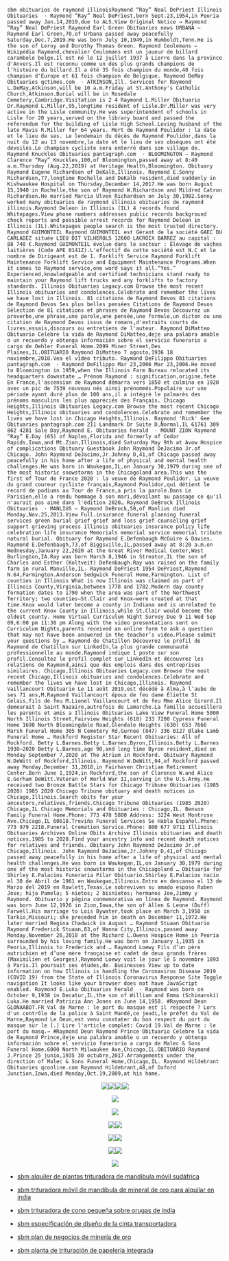 
```
sbm obituarios de raymond illinoisRaymond “Ray” Neal DePriest Illinois Obituaries  · Raymond “Ray” Neal DePriest,born Sept.23,1954,in Peoria passed away Jan.14,2019,due to ALS.View Original Notice → Raymond “Ray” Neal DePriest Raymond Earl Green Obituaries news URBANA — Raymond Earl Green,70,of Urbana passed away peacefully Saturday,Dec.7,2019.He was born July 10,1949,in Humboldt,Tenn.He is the son of Leroy and Dorothy Thomas Green. Raymond Ceulemans — Wikipédia Raymond,chevalier Ceulemans est un joueur de billard carambole belge.Il est né le 12 juillet 1937 à Lierre dans la province d'Anvers.Il est reconnu comme un des plus grands champions de l'histoire du billard.Il a été 35 fois champion du monde,48 fois champion d'Europe et 61 fois champion de Belgique. Raymond DeMay Obituaries qctimes.com  · ATKINSON,Ill. Services for Raymond L.DeMay,Atkinson,will be 10 a.m.Friday at St.Anthony's Catholic Church,Atkinson.Burial will be in Rosedale Cemetery,Cambridge.Visitation is 2 4 Raymond L.Miller Obituario Dr.Raymond L.Miller,95,longtime resident of Lisle.Dr.Miller was very active in the Lisle community.He was superintendent of schools in Lisle for 20 years,served on the library board and passed the referendum for the building of Lisle High School.Loving husband of the late Mavis R.Miller for 64 years. Mort de Raymond Poulidor : la date et le lieu de ses. Le lendemain du décès de Raymond Poulidor,dans la nuit du 12 au 13 novembre,la date et le lieu de ses obsèques ont été dévoilés.Le champion cycliste sera enterré dans son village de. Raymond Knuckles Obituaries pantagraph.com  · BLOOMINGTON — Raymond Clarence “Ray” Knuckles,100,of Bloomington,passed away at 8:40 a.m.Thursday (Aug.22,2019) at Heritage Health,Bloomington. Obituary Raymond Eugene Richardson of DeKalb,Illinois. Raymond E.Sonny Richardson,77,longtime Rochelle and DeKalb resident,died suddenly in Kishwaukee Hospital on Thursday,December 14,2017.He was born August 15,1940 in Rochelle,the son of Raymond W.Richardson and Mildred Catron Richardson.He married Marcia Ulven Richardson on July 30,1982.Sonny worked many obituarios de raymond illinois obituarios de raymond illinois.Raymond Deleon in Illinois (IL) 4 records found Whitepages.View phone numbers addresses public records background check reports and possible arrest records for Raymond Deleon in Illinois (IL).Whitepages people search is the most trusted directory. Raymond GUIMONTEIL Raymond GUIMONTEIL est Gérant de la société GAEC DU CARLADEZ située LIEU DIT VILHEROLS 12600 LACROIX BARREZ au capital : 88 740 €.Raymond GUIMONTEIL évolue dans le secteur : Élevage de vaches laitières (Code APE 0141Z).L'effectif de cette société est N.C et le nombre de Dirigeant est de 1. Forklift Service Raymond Forklift Maintenance Forklift Service and Equipment Maintenance Programs.When it comes to Raymond service,one word says it all.“Yes.” Experienced,knowledgeable and certified technicians stand ready to maintain your Raymond lift trucks and any forklifts to factory standards. Illinois Obituaries Legacy.com Browse the most recent Illinois obituaries and condolences.Celebrate and remember the lives we have lost in Illinois. 81 citations de Raymond Devos 81 citations de Raymond Devos Ses plus belles pensées Citations de Raymond Devos Sélection de 81 citations et phrases de Raymond Devos Découvrez un proverbe,une phrase,une parole,une pensée,une formule,un dicton ou une citation de Raymond Devos issus de romans,d'extraits courts de livres,essais,discours ou entretiens de l'auteur. Raymond DiMatteo Obituario Celebre la vida de Raymond DiMatteo,deje una palabra amable o un recuerdo y obtenga información sobre el servicio funerario a cargo de Oehler Funeral Home.2099 Miner Street,Des Plaines,IL.OBITUARIO Raymond DiMatteo 7 agosto,1936 18 noviembre,2018.Vea el vídeo tributo. Raymond DeFilippo Obituaries pantagraph.com  · Raymond DeFilippo Mar 23,2006 Mar 23,2006.He moved to Bloomington in 1959,when the Illinois Farm Bureau relocated its headquarters downstate … Prénom Raymond : signification,origine,fete En France,l'ascension de Raymond démarra vers 1850 et culmina en 1920 avec un pic de 7539 nouveau nés ainsi prénommés.Populaire sur une période ayant duré plus de 100 ans,il a intégré le palmarès des prénoms masculins les plus appréciés des Français. Chicago Heights,Illinois Obituaries Legacy.com Browse the most recent Chicago Heights,Illinois obituaries and condolences.Celebrate and remember the lives we have lost in Chicago Heights,Illinois. Raymond 'Rick' Gee Obituaries pantagraph.com 211 Landmark Dr Suite D,Normal,IL 61761 309 862 4281 Sale Day,Raymond E. Obituaries herald  · MOUNT ZION Raymond “Ray” E.Day (65) of Naples,Florida and formerly of Cedar Rapids,Iowa,and Mt.Zion,Illinois,died Saturday May 9th at Avow Hospice of complications Obituary Guestbook John Raymond DeJacimo Jr.of Chicago. John Raymond DeJacimo,Jr.Johnny D,41,of Chicago passed away peacefully in his home after a life of physical and mental health challenges.He was born in Waukegan,IL,on January 30,1979 during one of the most historic snowstorms in the Chicagoland area.This was the first of Tour de France 2020 : la veuve de Raymond Poulidor. La veuve du grand coureur cycliste français,Raymond Poulidor,qui détient le record de podiums au Tour de France,a pris la parole.Dans Le Parisien,elle a rendu hommage à son mari,dévoilant au passage ce qu'il n'aurait pas aimé dans l'édition 2020… Raymond DeBrock Illinois Obituaries  · MANLIUS — Raymond DeBrock,50,of Manlius died Monday,Nov.25,2013.View Full.insurance funeral planning funeral services green burial grief grief and loss grief counseling grief support grieving process illinois obituaries insurance policy life celebration life insurance Memorials memorial service memorial tribute natural burial. Obituary for Raymond E.Defenbaugh McGuire & Davies. Raymond E.Defenbaugh,73,of Biggsville,IL,passed away at 8:20 a.m.on Wednesday,January 22,2020 at the Great River Medical Center,West Burlington,IA.Ray was born March 8,1946 in Streator,IL the son of Charles and Esther (Koltveit) Defenbaugh.Ray was raised on the family farm in rural Manville,IL. Raymond DePriest 1954 DePriest,Raymond N.64,Farmington.Anderson Sedgwick Funeral Home,Farmington. List of counties in Illinois What is now Illinois was claimed as part of Illinois County,Virginia,between 1778 and 1782.Modern day county formation dates to 1790 when the area was part of the Northwest Territory; two counties—St.Clair and Knox—were created at that time.Knox would later become a county in Indiana and is unrelated to the current Knox County in Illinois,while St.Clair would become the oldest county. Home Virtual Curriculum Night Survey Due 9 11 Wed Sep 09,6:00 pm 11:30 pm Along with the video presentations sent on Curriculum Nights,parents received an online form to ask a question that may not have been answered in the teacher’s video.Please submit your questions by … Raymond de Chatillon Découvrez le profil de Raymond de Chatillon sur LinkedIn,la plus grande communauté professionnelle au monde.Raymond indique 1 poste sur son profil.Consultez le profil complet sur LinkedIn et découvrez les relations de Raymond,ainsi que des emplois dans des entreprises similaires. Chicago,Illinois Obituaries Legacy.com Browse the most recent Chicago,Illinois obituaries and condolences.Celebrate and remember the lives we have lost in Chicago,Illinois. Raymond Vaillancourt Obituario Le 11 août 2019,est décédé à Alma,à l’aube de ses 71 ans,M.Raymond Vaillancourt époux de feu dame Éliette St Gelais,fils de feu M.Lionel Vaillancourt et de feu Mme Alice Girard.Il demeurait à Saint Nazaire,autrefois de Lamarche.La famille accueillera les parents et amis a Illinois Obituaries Lake View Funeral Home 5000 North Illinois Street,Fairview Heights (618) 233 7200 Cypress Funeral Home 1698 North Bloomingdale Road,Glendale Heights (630) 653 7666 Marsh Funeral Home 305 N Cemetery Rd,Gurnee (847) 336 0127 Blake Lamb Funeral Home … Rockford Register Star Recent Obituaries: All of Rockford. Betty L.Barnes.Betty L.Barnes.Byron,Illinois.Betty L.Barnes 1930—2020 Betty L.Barnes,age 90,and long time Byron resident,died on Monday September 7,2020 at The Atrium in Rockford. Obituary Raymond W.DeWitt of Rockford,Illinois. Raymond W.DeWitt,94,of Rockford passed away Monday,December 31,2018,in Fairhaven Christian Retirement Center.Born June 1,1924,in Rockford,the son of Clarence W.and Alice E.Gorham DeWitt.Veteran of World War II,serving in the U.S.Army.He received two Bronze Battle Stars for Chicago Tribune Obituaries (1985 2020) 1985 2020 Chicago Tribune obituary and death notices in Chicago,Illinois.Search obits for your ancestors,relatives,friends.Chicago Tribune Obituaries (1985 2020) Chicago,IL Chicago Memorials and Obituaries : Chicago,IL. Benson Family Funeral Home.Phone: 773 478 5800 Address: 3224 West Montrose Ave.Chicago,IL 60618.Treviño Funeral Services Se Habla Español.Phone: 773 979 2218.Funeral Cremation Service.Phone: 800 677 9711 Illinois Obituaries Archives Online Obits Archive Illinois obituaries and death notices,1985 to 2020.Find your ancestry info and recent death notices for relatives and friends. Obituary John Raymond DeJacimo Jr.of Chicago,Illinois. John Raymond DeJacimo,Jr.Johnny D,41,of Chicago passed away peacefully in his home after a life of physical and mental health challenges.He was born in Waukegan,IL,on January 30,1979 during one of the most historic snowstorms in the Chicagoland … Obituario for Shirley E.Palacios Funeraria Pilar Obituario.Shirley E.Palacios nacio el 30 de Abril de 1961 en Waukegan,Illinois.Entro en descanso el 13 de Marzo del 2019 en Rowlett,Texas.Le sobreviven su amado esposo Ruben Jose; hija Pamela; 5 nietos; 2 bisnietos; hermanos Joe,Jimmy y Raymond. Obituario y página conmemorativa en línea de Raymond. Raymond was born June 12,1926 in Zion,Iowa,the son of Allen & Leone (Duff) Farwell.His marriage to Lois Bywater,took place on March 3,1950 in Tarkio,Missouri; she preceded him in death on December 11,1972.He later married Regina Chadwick in August … Raymond Stuaan Obituario Raymond Frederick Stuaan,83,of Hanna City,Illinois,passed away Monday,November 26,2018 at the Richard L.Owens Hospice Home in Peoria surrounded by his loving family.He was born on January 1,1935 in Peoria,Illinois to Frederick and … Raymond Loewy Fils d’un père autrichien et d’une mère française et cadet de deux grands frères (Maximilien et Georges),Raymond Loewy voit le jour le 5 novembre 1893 à Paris.Il poursuit ses études,de. Businesses View up to date information on how Illinois is handling the Coronavirus Disease 2019 (COVID 19) from the State of Illinois Coronavirus Response Site Toggle navigation It looks like your browser does not have JavaScript enabled. Raymond E.Luka Obituaries herald  · Raymond was born on October 9,1938 in Decatur,IL,the son of William and Emma (Schimanski) Luka.He married Patricia Ann Jones on June 14,1958. #Raymond Deun GLONAABOT.FR Val de Marne : le port du masque est il respecté ? Lors d'un contrôle de la police à Saint Mandé,ce jeudi,le préfet du Val de Marne,Raymond Le Deun,est venu constater du bon respect du port du masque sur le [.] Lire l'article complet: Covid 19.Val de Marne : le port du masq.→ #Raymond Deun Raymond Prince Obituario Celebre la vida de Raymond Prince,deje una palabra amable o un recuerdo y obtenga información sobre el servicio funerario a cargo de Malec & Sons Funeral Home.6000 North Milwaukee Ave,Chicago,IL.OBITUARIO Raymond J.Prince 25 junio,1935 30 octubre,2017.Arrangements under the direction of Malec & Sons Funeral Home,Chicago,IL. Raymond Hildebrant Obituaries qconline.com Raymond Hildebrant,48,of Oxford Junction,Iowa,died Monday,Oct.19,2009,at his home. 
```

<div align="center">

<a href="https://es-mill.shibang-china.com/github&k=sbm+obituarios+de+raymond+illinois"><img src="https://static.shibang-china.com/es/mill/index.jpg"></a><a href="https://es-mill.shibang-china.com/materials.htmlgithub&k=sbm+obituarios+de+raymond+illinois"><img src="https://static.shibang-china.com/es/mill/materials.jpg"></a><a href="https://es-mill.shibang-china.com/about.htmlgithub&k=sbm+obituarios+de+raymond+illinois"><img src="https://static.shibang-china.com/es/mill/about.jpg"></a><a href="https://es-mill.shibang-china.com/contact.htmlgithub&k=sbm+obituarios+de+raymond+illinois"><img src="https://static.shibang-china.com/es/mill/contact.jpg"></a>

<a href="https://es-mill.shibang-china.com/github&k=sbm+obituarios+de+raymond+illinois"><img src="https://static.shibang-china.com/es/mill/banner.jpg"></a>

<a href="https://swt.shibang-china.com/github&k=sbm+obituarios+de+raymond+illinois"><img src="https://static.shibang-china.com/es/mill/chat.jpg"></a>

<a href="https://es-mill.shibang-china.com/products/vertical-roller-mill.htmlgithub&k=sbm+obituarios+de+raymond+illinois"><img src="https://static.shibang-china.com/es/mill/vertical.jpg"></a><a href="https://es-mill.shibang-china.com/products/raymond-mill.htmlgithub&k=sbm+obituarios+de+raymond+illinois"><img src="https://static.shibang-china.com/es/mill/raymond.jpg"></a>

<a href="https://es-mill.shibang-china.com/products/ultrafine-grinding-mill.htmlgithub&k=sbm+obituarios+de+raymond+illinois"><img src="https://static.shibang-china.com/es/mill/ultrafine.jpg"></a><a href="https://es-mill.shibang-china.com/products/trapezium-grinding-mill.htmlgithub&k=sbm+obituarios+de+raymond+illinois"><img src="https://static.shibang-china.com/es/mill/trapezium.jpg"></a>

<a href="https://es-mill.shibang-china.com/products/ball-mill.htmlgithub&k=sbm+obituarios+de+raymond+illinois"><img src="https://static.shibang-china.com/es/mill/ball.jpg"></a><a href="https://es-mill.shibang-china.com/products/hammer-mill.htmlgithub&k=sbm+obituarios+de+raymond+illinois"><img src="https://static.shibang-china.com/es/mill/hammer.jpg"></a>

<a href="https://swt.shibang-china.com/github&k=sbm+obituarios+de+raymond+illinois"><img src="https://static.shibang-china.com/es/mill/case.jpg"></a>

</div>


* [sbm alquiler de plantas trituradora de mandíbula móvil sudáfrica](sbm%20alquiler%20de%20plantas%20trituradora%20de%20mand%C3%ADbula%20m%C3%B3vil%20sud%C3%A1frica.md)

* [sbm trituradora móvil de mandíbula de mineral de oro para alquilar en india](sbm%20trituradora%20m%C3%B3vil%20de%20mand%C3%ADbula%20de%20mineral%20de%20oro%20para%20alquilar%20en%20india.md)

* [sbm trituradora de cono pequeña sobre orugas de india](sbm%20trituradora%20de%20cono%20peque%C3%B1a%20sobre%20orugas%20de%20india.md)

* [sbm especificación de diseño de la cinta transportadora](sbm%20especificaci%C3%B3n%20de%20dise%C3%B1o%20de%20la%20cinta%20transportadora.md)

* [sbm plan de negocios de minería de oro](sbm%20plan%20de%20negocios%20de%20miner%C3%ADa%20de%20oro.md)

* [sbm planta de trituración de papelería integrada](sbm%20planta%20de%20trituraci%C3%B3n%20de%20papeler%C3%ADa%20integrada.md)